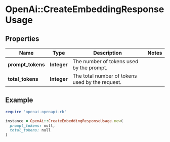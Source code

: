 # OpenAi::CreateEmbeddingResponseUsage

## Properties

| Name | Type | Description | Notes |
| ---- | ---- | ----------- | ----- |
| **prompt_tokens** | **Integer** | The number of tokens used by the prompt. |  |
| **total_tokens** | **Integer** | The total number of tokens used by the request. |  |

## Example

```ruby
require 'openai-openapi-rb'

instance = OpenAi::CreateEmbeddingResponseUsage.new(
  prompt_tokens: null,
  total_tokens: null
)
```

